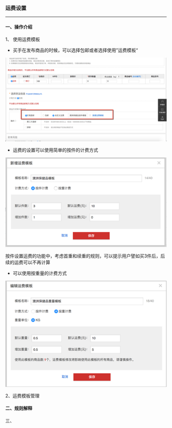 ### 运费设置

---

#### 一、操作介绍

1、 使用运费模板

* 买手在发布商品的时候，可以选择包邮或者选择使用”运费模板“

![](/product-management/images/freight_rate4.png)

* 运费的设置可以使用简单的按件的计费方式

![](/product-management/images/freight_rate3.png)

按件设置运费的功能中，考虑首重和续重的规则，可以提示用户譬如买3件后，后续的运费可以不再计算


* 可以使用按重量的计费方式

![](/product-management/images/freight_rate5.png)



2、运费模板管理


#### 二、规则解释

三、

#### 



